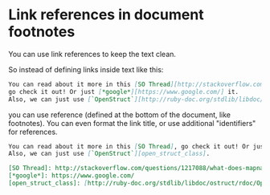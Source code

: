 # Link references in document footnotes

You can use link references to keep the text clean.

So instead of defining links inside text like this:

```markdown
You can read about it more in this [SO Thread][http://stackoverflow.com/questions/1217088/what-does-mapname-mean-in-ruby],
go check it out! Or just [*google*][https://www.google.com/] it.
Also, we can just use [`OpenStruct`][http://ruby-doc.org/stdlib/libdoc/ostruct/rdoc/OpenStruct.html].
```

you can use reference (defined at the bottom of the document, like footnotes). You can even format the link title, or use additional "identifiers" for references.


```markdown
You can read about it more in this [SO Thread], go check it out! Or just [*google*] it.
Also, we can just use [`OpenStruct`][open_struct_class].

[SO Thread]: http://stackoverflow.com/questions/1217088/what-does-mapname-mean-in-ruby
[*google*]: https://www.google.com/
[open_struct_class]: [http://ruby-doc.org/stdlib/libdoc/ostruct/rdoc/OpenStruct.html]
```
